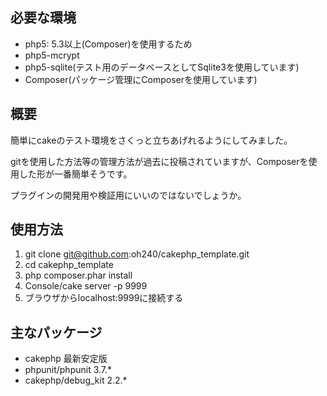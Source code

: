## 必要な環境
- php5: 5.3以上(Composer)を使用するため
- php5-mcrypt
- php5-sqlite(テスト用のデータベースとしてSqlite3を使用しています)
- Composer(パッケージ管理にComposerを使用しています)

## 概要
簡単にcakeのテスト環境をさくっと立ちあげれるようにしてみました。

gitを使用した方法等の管理方法が過去に投稿されていますが、Composerを使用した形が一番簡単そうです。

プラグインの開発用や検証用にいいのではないでしょうか。

## 使用方法
1. git clone git@github.com:oh240/cakephp_template.git
2. cd cakephp_template
3. php composer.phar install
4. Console/cake server -p 9999
5. ブラウザからlocalhost:9999に接続する

## 主なパッケージ
- cakephp 最新安定版
- phpunit/phpunit 3.7.*
- cakephp/debug_kit 2.2.*
